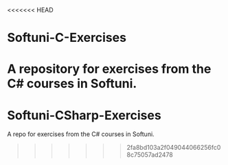 <<<<<<< HEAD
# Softuni-C-Exercises
A repository for exercises from the C# courses in Softuni.
=======
# Softuni-CSharp-Exercises
A repo for exercises from the C# courses in Softuni.
>>>>>>> 2fa8bd103a2f049044066256fc08c75057ad2478
